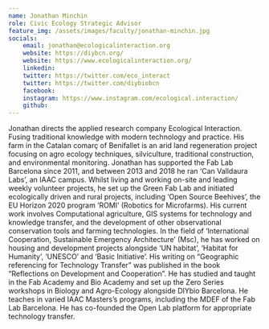 ```yaml
---
name: Jonathan Minchin
role: Civic Ecology Strategic Advisor
feature_img: /assets/images/faculty/jonathan-minchin.jpg
socials:
    email: jonathan@ecologicalinteraction.org
    website: https://diybcn.org/
    website: https://www.ecologicalinteraction.org/
    linkedin:
    twitter: https://twitter.com/eco_interact
    twitter: https://twitter.com/diybiobcn
    facebook:
    instagram: https://www.instagram.com/ecological.interaction/
    github:
---
```


Jonathan directs the applied research company Ecological Interaction. Fusing traditional knowledge with modern technology and practice. His farm in the Catalan comarç of Benifallet is an arid land regeneration project focusing on agro ecology techniques, silviculture, traditional construction, and environmental monitoring. Jonathan has supported the Fab Lab Barcelona since 2011, and between 2013 and 2018 he ran ‘Can Valldaura Labs’, an IAAC campus. Whilst living and working on-site and leading weekly volunteer projects, he set up the Green Fab Lab and initiated ecologically driven and rural projects, including ‘Open Source Beehives’, the EU Horizon 2020 program ‘ROMI’ (Robotics for Microfarms). His current work involves Computational agriculture, GIS systems for technology and knowledge transfer, and the development of other observational conservation tools and farming technologies. In the field of ‘International Cooperation, Sustainable Emergency Architecture’ (Msc), he has worked on housing and development projects alongside ‘UN habitat’, ‘Habitat for Humanity’, ‘UNESCO’ and ‘Basic Initiative’. His writing on “Geographic referencing for Technology Transfer” was published in the book “Reflections on Development and Cooperation”. He has studied and taught in the Fab Academy and Bio Academy and set up the Zero Series workshops in Biology and Agro-Ecology alongside DIYbio Barcelona. He teaches in varied IAAC Masters’s programs, including the MDEF of the Fab Lab Barcelona. He has co-founded the Open Lab platform for appropriate technology transfer.